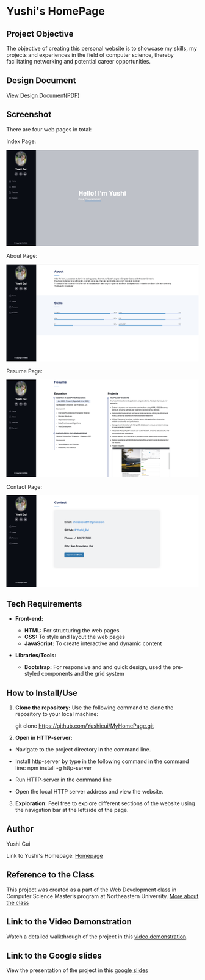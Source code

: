 # Yushi's HomePage

## Project Objective

The objective of creating this personal website is to showcase my skills, my projects and experiences in the field of computer science, thereby facilitating networking and potential career opportunities.

## Design Document

[View Design Document(PDF)](https://github.com/Yushicui/MyHomePage/blob/main/Design%20Document.pdf)

## Screenshot

There are four web pages in total:

Index Page:

![Index page screenshot](https://github.com/Yushicui/MyHomePage/blob/main/screenshots/index-.png)

About Page:

![About page screenshot](https://github.com/Yushicui/MyHomePage/blob/main/screenshots/about-.png)

Resume Page:

![Resume page screenshot](https://github.com/Yushicui/MyHomePage/blob/main/screenshots/resume-.png)

Contact Page:

![Contact page screenshot](https://github.com/Yushicui/MyHomePage/blob/main/screenshots/contact-.png)

## Tech Requirements

- **Front-end:**

  - **HTML:** For structuring the web pages
  - **CSS:** To style and layout the web pages
  - **JavaScript:** To create interactive and dynamic content

- **Libraries/Tools:**
  - **Bootstrap:** For responsive and and quick design, used the pre-styled components and the grid system

## How to Install/Use

1. **Clone the repository:** Use the following command to clone the repository to your local machine:

   git clone https://github.com/Yushicui/MyHomePage.git

2. **Open in HTTP-server:**

- Navigate to the project directory in the command line.

- Install http-server by type in the following command in the command line:
  npm install -g http-server

- Run HTTP-server in the command line

- Open the local HTTP server address and view the website.

3. **Exploration:** Feel free to explore different sections of the website using the navigation bar at the leftside of the page.

## Author

Yushi Cui

Link to Yushi's Homepage: [Homepage](https://yushicui.github.io/MyHomePage/)

## Reference to the Class

This project was created as a part of the Web Development class in Computer Science Master’s program at Northeastern University. [More about the class](https://johnguerra.co/classes/webDevelopment_fall_2023/)

## Link to the Video Demonstration

Watch a detailed walkthrough of the project in this [video demonstration](https://youtu.be/gpotPCIh1EQ).

## Link to the Google slides

View the presentation of the project in this [google slides](https://docs.google.com/presentation/d/1XNj1ssOgOTa6SaYWSgClMGNXuB6fULVO-dvTojHzThA/edit?usp=sharing)
